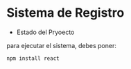 <h1> Sistema de Registro</h1>

- Estado del Pryoecto

para ejecutar el sistema, debes poner:

```npm install react```
